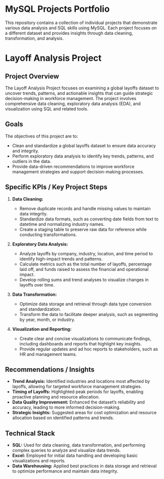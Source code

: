 # MySQL Projects Portfolio

This repository contains a collection of individual projects that demonstrate various data analysis and SQL skills using MySQL. Each project focuses on a different dataset and provides insights through data cleaning, transformation, and analysis.

# Layoff Analysis Project

## Project Overview
The Layoff Analysis Project focuses on examining a global layoffs dataset to uncover trends, patterns, and actionable insights that can guide strategic decision-making in workforce management. The project involves comprehensive data cleaning, exploratory data analysis (EDA), and visualization using SQL and related tools.

## Goals
The objectives of this project are to:
- Clean and standardize a global layoffs dataset to ensure data accuracy and integrity.
- Perform exploratory data analysis to identify key trends, patterns, and outliers in the data.
- Provide data-driven recommendations to improve workforce management strategies and support decision-making processes.

## Specific KPIs / Key Project Steps
1. **Data Cleaning:**
   - Remove duplicate records and handle missing values to maintain data integrity.
   - Standardize data formats, such as converting date fields from text to datetime and normalizing industry names.
   - Create a staging table to preserve raw data for reference while conducting transformations.

2. **Exploratory Data Analysis:**
   - Analyze layoffs by company, industry, location, and time period to identify high-impact trends and patterns.
   - Calculate metrics such as the total number of layoffs, percentage laid off, and funds raised to assess the financial and operational impact.
   - Develop rolling sums and trend analyses to visualize changes in layoffs over time.

3. **Data Transformation:**
   - Optimize data storage and retrieval through data type conversion and standardization.
   - Transform the data to facilitate deeper analysis, such as segmenting by year, month, or industry.

4. **Visualization and Reporting:**
   - Create clear and concise visualizations to communicate findings, including dashboards and reports that highlight key insights.
   - Provide regular updates and ad hoc reports to stakeholders, such as HR and management teams.

## Recommendations / Insights
- **Trend Analysis:** Identified industries and locations most affected by layoffs, allowing for targeted workforce management strategies.
- **Timing of Layoffs:** Highlighted peak periods for layoffs, enabling proactive planning and resource allocation.
- **Data Quality Improvement:** Enhanced the dataset’s reliability and accuracy, leading to more informed decision-making.
- **Strategic Insights:** Suggested areas for cost optimization and resource allocation based on identified patterns and trends.

## Technical Stack
- **SQL:** Used for data cleaning, data transformation, and performing complex queries to analyze and visualize data trends.
- **Excel:** Employed for initial data handling and developing basic visualizations and reports.
- **Data Warehousing:** Applied best practices in data storage and retrieval to optimize performance and maintain data integrity.

